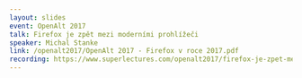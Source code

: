 ```yaml
---
layout: slides
event: OpenAlt 2017
talk: Firefox je zpět mezi moderními prohlížeči
speaker: Michal Stanke
link: /openalt2017/OpenAlt 2017 - Firefox v roce 2017.pdf
recording: https://www.superlectures.com/openalt2017/firefox-je-zpet-mezi-modernimi-prohlizeci
---
```


